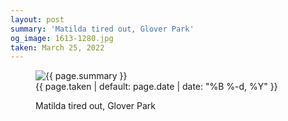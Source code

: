 ```yaml
---
layout: post
summary: 'Matilda tired out, Glover Park'
og_image: 1613-1280.jpg
taken: March 25, 2022
---
```


<figure class="post">
<img alt="{{ page.summary }}" sizes="(min-width: 700px) 50vw, calc(100vw - 2rem)" src="{{ site.assets_url }}/1613-640.jpg" srcset="{{ site.assets_url }}/1613-320.jpg 320w, {{ site.assets_url }}/1613-640.jpg 640w, {{ site.assets_url }}/1613-960.jpg 960w, {{ site.assets_url }}/1613-1280.jpg 1280w"/>
<figcaption>
<time>{{ page.taken | default: page.date | date: "%B %-d, %Y" }}</time>
<p>Matilda tired out, Glover Park</p>
</figcaption>
</figure>
